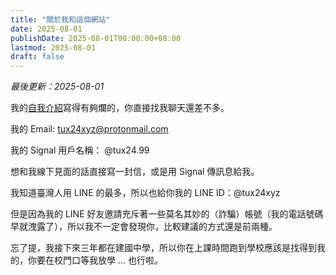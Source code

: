 ```yaml
---
title: "關於我和這個網站"
date: 2025-08-01
publishDate: 2025-08-01T00:00:00+08:00
lastmod: 2025-08-01
draft: false
---
```


_最後更新：2025-08-01_

我的[自我介紹](https://tux24.xyz/about)寫得有夠爛的，你直接找我聊天還差不多。

我的 Email: tux24xyz@protonmail.com

我的 Signal 用戶名稱： \@tux24.99

想和我線下見面的話直接寫一封信，或是用 Signal 傳訊息給我。

我知道臺灣人用 LINE 的最多，所以也給你我的 LINE ID：\@tux24xyz

但是因為我的 LINE 好友邀請充斥著一些莫名其妙的（詐騙）帳號（我的電話號碼早就洩露了），所以我不一定會發現你，比較建議的方式還是前兩種。

忘了提，我接下來三年都在建國中學，所以你在上課時間跑到學校應該是找得到我的，你要在校門口等我放學 … 也行啦。
